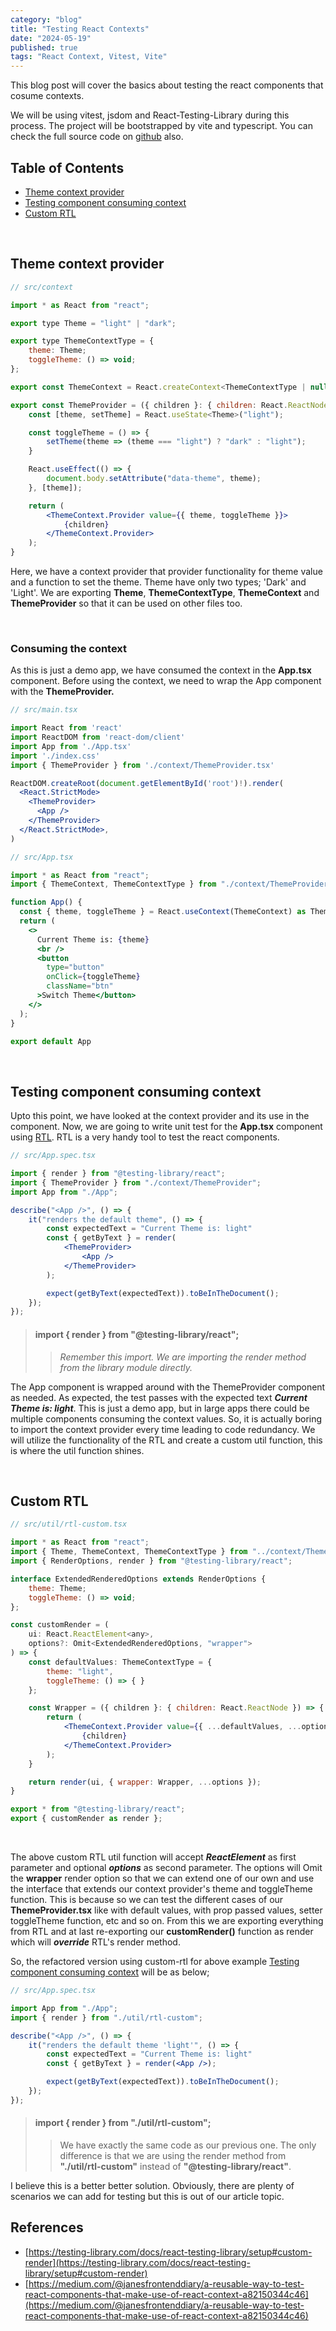 ```yaml
---
category: "blog"
title: "Testing React Contexts"
date: "2024-05-19"
published: true
tags: "React Context, Vitest, Vite"
---
```



This blog post will cover the basics about testing the react components that cosume contexts.

We will be using vitest, jsdom and React-Testing-Library during this process. The project will be bootstrapped by vite and typescript. You can check the full source code on [github](https://github.com/buddhagrg/react-theme-context) also.

## Table of Contents
- [Theme context provider](#theme-context-provider)
- [Testing component consuming context](#testing-component-consuming-context)
- [Custom RTL](#custom-rtl)

&nbsp;

## Theme context provider
```jsx
// src/context

import * as React from "react";

export type Theme = "light" | "dark";

export type ThemeContextType = {
    theme: Theme;
    toggleTheme: () => void;
};

export const ThemeContext = React.createContext<ThemeContextType | null>(null);

export const ThemeProvider = ({ children }: { children: React.ReactNode }) => {
    const [theme, setTheme] = React.useState<Theme>("light");

    const toggleTheme = () => {
        setTheme(theme => (theme === "light") ? "dark" : "light");
    }

    React.useEffect(() => {
        document.body.setAttribute("data-theme", theme);
    }, [theme]);

    return (
        <ThemeContext.Provider value={{ theme, toggleTheme }}>
            {children}
        </ThemeContext.Provider>
    );
}
```

Here, we have a context provider that provider functionality for theme value and a function to set the theme. Theme have only two types; 'Dark' and 'Light'. We are exporting **Theme**, **ThemeContextType**, **ThemeContext** and **ThemeProvider** so that it can be used on other files too.

&nbsp;
### Consuming the context
As this is just a demo app, we have consumed the context in the **App.tsx** component. Before using the context, we need to wrap the App component with the **ThemeProvider.**

```jsx
// src/main.tsx

import React from 'react'
import ReactDOM from 'react-dom/client'
import App from './App.tsx'
import './index.css'
import { ThemeProvider } from './context/ThemeProvider.tsx'

ReactDOM.createRoot(document.getElementById('root')!).render(
  <React.StrictMode>
    <ThemeProvider>
      <App />
    </ThemeProvider>
  </React.StrictMode>,
)
```

```jsx
// src/App.tsx

import * as React from "react";
import { ThemeContext, ThemeContextType } from "./context/ThemeProvider";

function App() {
  const { theme, toggleTheme } = React.useContext(ThemeContext) as ThemeContextType;
  return (
    <>
      Current Theme is: {theme}
      <br />
      <button
        type="button"
        onClick={toggleTheme}
        className="btn"
      >Switch Theme</button>
    </>
  );
}

export default App
```

&nbsp;
## Testing component consuming context
Upto this point, we have looked at the context provider and its use in the component. Now, we are going to write unit test for the **App.tsx** component using [RTL](https://testing-library.com/). RTL is a very handy tool to test the react components.

```jsx
// src/App.spec.tsx

import { render } from "@testing-library/react";
import { ThemeProvider } from "./context/ThemeProvider";
import App from "./App";

describe("<App />", () => {
    it("renders the default theme", () => {
        const expectedText = "Current Theme is: light"
        const { getByText } = render(
            <ThemeProvider>
                <App />
            </ThemeProvider>
        );

        expect(getByText(expectedText)).toBeInTheDocument();
    });
});
```

> #### import { render } from "@testing-library/react";
> > _Remember this import. We are importing the render method from the library module directly._
&nbsp;

The App component is wrapped around with the ThemeProvider component as needed. As expected, the test passes with the expected text **_Current Theme is: light_**. This is just a demo app, but in large apps there could be multiple components consuming the context values. So, it is actually boring to import the context provider every time leading to code redundancy. We will utilize the functionality of the RTL and create a custom util function, this is where the util function shines.

&nbsp;
## Custom RTL
```jsx
// src/util/rtl-custom.tsx

import * as React from "react";
import { Theme, ThemeContext, ThemeContextType } from "../context/ThemeProvider";
import { RenderOptions, render } from "@testing-library/react";

interface ExtendedRenderedOptions extends RenderOptions {
    theme: Theme;
    toggleTheme: () => void;
};

const customRender = (
    ui: React.ReactElement<any>,
    options?: Omit<ExtendedRenderedOptions, "wrapper">
) => {
    const defaultValues: ThemeContextType = {
        theme: "light",
        toggleTheme: () => { }
    };

    const Wrapper = ({ children }: { children: React.ReactNode }) => {
        return (
            <ThemeContext.Provider value={{ ...defaultValues, ...options }}>
                {children}
            </ThemeContext.Provider>
        );
    }

    return render(ui, { wrapper: Wrapper, ...options });
}

export * from "@testing-library/react";
export { customRender as render };
```

&nbsp;

The above custom RTL util function will accept **_ReactElement_** as first parameter and optional **_options_** as second parameter. The options will Omit the **wrapper** render option so that we can extend one of our own and use the interface that extends our context provider's theme and toggleTheme function. This is because so we can test the different cases of our **ThemeProvider.tsx** like with default values, with prop passed values, setter toggleTheme function, etc and so on. From this we are exporting everything from RTL and at last re-exporting our **customRender()** function as render which will **_override_** RTL's render method.

So, the refactored version using custom-rtl for above example [Testing component consuming context](#testing-component-consuming-context) will be as below;

```jsx
// src/App.spec.tsx

import App from "./App";
import { render } from "./util/rtl-custom";

describe("<App />", () => {
    it("renders the default theme 'light'", () => {
        const expectedText = "Current Theme is: light"
        const { getByText } = render(<App />);

        expect(getByText(expectedText)).toBeInTheDocument();
    });
});
```

> #### import { render } from "./util/rtl-custom";
> > We have exactly the same code as our previous one. The only difference is that we are using the render method from **"./util/rtl-custom"** instead of **"@testing-library/react"**.


I believe this is a  better better solution. Obviously, there are plenty of scenarios we can add for testing but this is out of our article topic.
&nbsp;

## References
- [https://testing-library.com/docs/react-testing-library/setup#custom-render](https://testing-library.com/docs/react-testing-library/setup#custom-render)
- [https://medium.com/@janesfrontenddiary/a-reusable-way-to-test-react-components-that-make-use-of-react-context-a82150344c46](https://medium.com/@janesfrontenddiary/a-reusable-way-to-test-react-components-that-make-use-of-react-context-a82150344c46)
